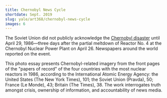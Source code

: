```yaml
---
title: Chernobyl News Cycle
shortdate: Sept. 2019
slug: yale/art368/chernobyl-news-cycle
images: 6
---
```


The Soviet Union did not publicly acknowledge the <a href='https://en.wikipedia.org/wiki/Chernobyl_disaster'>Chernobyl disaster</a> until April 29, 1986—three days after the partial meltdown of Reactor No. 4 at the Chernobyl Nuclear Power Plant on April 26. Newspapers around the world reported on the event.

This photo essay presents Chernobyl-related imagery from the front pages of the "papers of record" of the four countries with the most nuclear reactors in 1986, according to the International Atomic Energy Agency: the United States (The New York Times), 101; the Soviet Union (Pravda), 50; France (Le Monde), 43; Britain (The Times), 38. The work interrogates truth amongst crisis, ownership of information, and accountability of news media.

